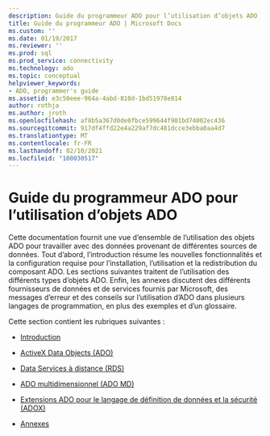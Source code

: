 ```yaml
---
description: Guide du programmeur ADO pour l’utilisation d’objets ADO
title: Guide du programmeur ADO | Microsoft Docs
ms.custom: ''
ms.date: 01/19/2017
ms.reviewer: ''
ms.prod: sql
ms.prod_service: connectivity
ms.technology: ado
ms.topic: conceptual
helpviewer_keywords:
- ADO, programmer's guide
ms.assetid: e3c50eee-964a-4abd-810d-1bd51978e814
author: rothja
ms.author: jroth
ms.openlocfilehash: af8b5a367d0de0fbce599644f901bd74002ec436
ms.sourcegitcommit: 917df4ffd22e4a229af7dc481dcce3ebba0aa4d7
ms.translationtype: MT
ms.contentlocale: fr-FR
ms.lasthandoff: 02/10/2021
ms.locfileid: "100030517"
---
```

# <a name="ado-programmers-guide-for-using-ado-objects"></a>Guide du programmeur ADO pour l’utilisation d’objets ADO
Cette documentation fournit une vue d’ensemble de l’utilisation des objets ADO pour travailler avec des données provenant de différentes sources de données. Tout d’abord, l’introduction résume les nouvelles fonctionnalités et la configuration requise pour l’installation, l’utilisation et la redistribution du composant ADO. Les sections suivantes traitent de l’utilisation des différents types d’objets ADO. Enfin, les annexes discutent des différents fournisseurs de données et de services fournis par Microsoft, des messages d’erreur et des conseils sur l’utilisation d’ADO dans plusieurs langages de programmation, en plus des exemples et d’un glossaire.

 Cette section contient les rubriques suivantes :

-   [Introduction](./ado-introduction.md)

-   [ActiveX Data Objects (ADO)](./data/ado-fundamentals.md)

-   [Data Services à distance (RDS)](./remote-data-service/remote-data-service-rds.md)

-   [ADO multidimensionnel (ADO MD)](./multidimensional/ado-multidimensional-ado-md.md)

-   [Extensions ADO pour le langage de définition de données et la sécurité (ADOX)](./extensions/ado-extensions-for-data-definition-language-and-security-adox.md)

-   [Annexes](./appendixes/appendix-a-providers.md)
